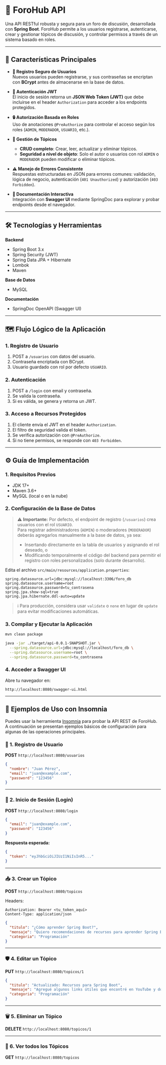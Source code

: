 # 📘 ForoHub API

Una API RESTful robusta y segura para un foro de discusión, desarrollada con **Spring Boot**. ForoHub permite a los usuarios registrarse, autenticarse, crear y gestionar tópicos de discusión, y controlar permisos a través de un sistema basado en roles.

---

## 🚀 Características Principales

- **🔐 Registro Seguro de Usuarios**  
  Nuevos usuarios pueden registrarse, y sus contraseñas se encriptan con **BCrypt** antes de almacenarse en la base de datos.

- **🔑 Autenticación JWT**  
  El inicio de sesión retorna un **JSON Web Token (JWT)** que debe incluirse en el header `Authorization` para acceder a los endpoints protegidos.

- **🔒 Autorización Basada en Roles**  
  Uso de anotaciones `@PreAuthorize` para controlar el acceso según los roles (`ADMIN`, `MODERADOR`, `USUARIO`, etc.).

- **📝 Gestión de Tópicos**
  - **CRUD completo**: Crear, leer, actualizar y eliminar tópicos.
  - **Seguridad a nivel de objeto**: Solo el autor o usuarios con rol `ADMIN` o `MODERADOR` pueden modificar o eliminar tópicos.

- **⚠️ Manejo de Errores Consistente**  
  Respuestas estructuradas en JSON para errores comunes: validación, lógica de negocio, autenticación (`401 Unauthorized`) y autorización (`403 Forbidden`).

- **📄 Documentación Interactiva**  
  Integración con **Swagger UI** mediante SpringDoc para explorar y probar endpoints desde el navegador.

---

## 🛠️ Tecnologías y Herramientas

**Backend**
- Spring Boot 3.x
- Spring Security (JWT)
- Spring Data JPA + Hibernate
- Lombok
- Maven

**Base de Datos**
- MySQL

**Documentación**
- SpringDoc OpenAPI (Swagger UI)

---

## 🗺️ Flujo Lógico de la Aplicación

### 1. Registro de Usuario
1. POST a `/usuarios` con datos del usuario.
2. Contraseña encriptada con BCrypt.
3. Usuario guardado con rol por defecto `USUARIO`.

### 2. Autenticación
1. POST a `/login` con email y contraseña.
2. Se valida la contraseña.
3. Si es válida, se genera y retorna un JWT.

### 3. Acceso a Recursos Protegidos
1. El cliente envía el JWT en el header `Authorization`.
2. El filtro de seguridad valida el token.
3. Se verifica autorización con `@PreAuthorize`.
4. Si no tiene permisos, se responde con `403 Forbidden`.

---

## ⚙️ Guía de Implementación

### 1. Requisitos Previos
- JDK 17+
- Maven 3.6+
- MySQL (local o en la nube)

### 2. Configuración de la Base de Datos

> ⚠️ **Importante:** Por defecto, el endpoint de registro (`/usuarios`) crea usuarios con el rol `USUARIO`.  
> Para registrar administradores (`ADMIN`) o moderadores (`MODERADOR`) deberás agregarlos manualmente a la base de datos, ya sea:
> - Insertando directamente en la tabla de usuarios y asignando el rol deseado, o
> - Modificando temporalmente el código del backend para permitir el registro con roles personalizados (solo durante desarrollo).

Edita el archivo `src/main/resources/application.properties`:

```properties
spring.datasource.url=jdbc:mysql://localhost:3306/foro_db
spring.datasource.username=root
spring.datasource.password=tu_contrasena
spring.jpa.show-sql=true
spring.jpa.hibernate.ddl-auto=update
```

> ℹ️ Para producción, considera usar `validate` o `none` en lugar de `update` para evitar modificaciones automáticas.

### 3. Compilar y Ejecutar la Aplicación

```bash
mvn clean package
```

```bash
java -jar ./target/api-0.0.1-SNAPSHOT.jar \
  --spring.datasource.url=jdbc:mysql://localhost/foro_db \
  --spring.datasource.username=root \
  --spring.datasource.password=tu_contrasena
```

### 4. Acceder a Swagger UI

Abre tu navegador en:

```
http://localhost:8080/swagger-ui.html
```

---

## 🧪 Ejemplos de Uso con Insomnia

Puedes usar la herramienta [Insomnia](https://insomnia.rest/) para probar la API REST de ForoHub. A continuación se presentan ejemplos básicos de configuración para algunas de las operaciones principales.

### 🔐 1. Registro de Usuario

**POST** `http://localhost:8080/usuarios`

```json
{
  "nombre": "Juan Pérez",
  "email": "juan@example.com",
  "password": "123456"
}
```

---

### 🔑 2. Inicio de Sesión (Login)

**POST** `http://localhost:8080/login`

```json
{
  "email": "juan@example.com",
  "password": "123456"
}
```

**Respuesta esperada:**

```json
{
  "token": "eyJhbGciOiJIUzI1NiIsInR5..."
}
```

---

### 📥 3. Crear un Tópico

**POST** `http://localhost:8080/topicos`

Headers:
```
Authorization: Bearer <tu_token_aquí>
Content-Type: application/json
```

```json
{
  "titulo": "¿Cómo aprender Spring Boot?",
  "mensaje": "Quiero recomendaciones de recursos para aprender Spring Boot desde cero.",
  "categoria": "Programación"
}
```

---

### 🛡️ 4. Editar un Tópico

**PUT** `http://localhost:8080/topicos/1`

```json
{
  "titulo": "Actualizado: Recursos para Spring Boot",
  "mensaje": "Agregué algunos links útiles que encontré en YouTube y documentación oficial.",
  "categoria": "Programación"
}
```

---

### 🗑️ 5. Eliminar un Tópico

**DELETE** `http://localhost:8080/topicos/1`

---

### 📘 6. Ver todos los Tópicos

**GET** `http://localhost:8080/topicos`
